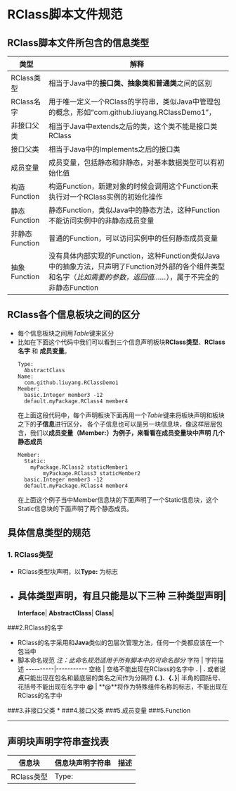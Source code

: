 # RClass脚本文件规范

## RClass脚本文件所包含的信息类型
类型  |   解释
-----------------|--------
RClass类型    | 相当于Java中的**接口类、抽象类和普通类**之间的区别
RClass名字     | 用于唯一定义一个RClass的字符串，类似Java中管理包的概念，形如“com.github.liuyang.RClassDemo1”，
非接口父类       |  相当于Java中extends之后的类，这个类不能是接口类RClass
接口父类          | 相当于Java中的Implements之后的接口类
成员变量        | 成员变量，包括静态和非静态，对基本数据类型可以有初始化值
构造Function      | 构造Function，新建对象的时候会调用这个Function来执行对一个RClass实例的初始化操作
静态Function      | 静态Function，类似Java中的静态方法，这种Function不能访问实例中的非静态成员变量
非静态Function    | 普通的Function，可以访问实例中的任何静态成员变量
抽象Function      | 没有具体内部实现的Function，这种Function类似Java中的抽象方法，只声明了Function对外部的各个组件类型和名字（*比如需要的参数，返回值……*），属于不完全的非静态Function



## RClass各个信息板块之间的区分
* 每个信息板块之间用*Table*键来区分
* 比如在下面这个代码中我们可以看到三个信息声明板块**RClass类型**、**RClass名字** 和 **成员变量**。
  ```
  Type:
    AbstractClass
  Name:
    com.github.liuyang.RClassDemo1
  Member:
    basic.Integer member3 -12
    default.myPackage.RClass4 member4
  ```
  在上面这段代码中，每个声明板块下面再用一个*Table*键来将板块声明和板块之下的**子信息**进行区分，
  各个子信息也可以是另一块信息块，像这样层层包含，我们以**成员变量（Member:）**为例子，来看看在成员变量块中声明
  几个**静态成员**
  ```
  Member:
    Static:
      myPackage.RClass2 staticMember1
		  myPackage.RClass3 staticMember2
    basic.Integer member3 -12
    default.myPackage.RClass4 member4
  ```
  在上面这个例子当中Member信息块的下面声明了一个Static信息块，这个Static信息块的下面声明了两个静态成员。




## 具体信息类型的规范


### 1. RClass类型
* RClass类型块声明，以**Type:** 为标志
* 具体类型声明，有且只能是以下三种
    三种类型声明|
    -----------
    **Interface**|
    **AbstractClass**|
    **Class**|


###2.RClass的名字
  * RClass的名字采用和**Java**类似的包层次管理方法，任何一个类都应该在一个包当中
  * 脚本命名规范 *注：此命名规范适用于所有脚本中的可命名部分*
      字符      |   字符描述
      ----------|-----------
      空格      |   空格不能出现在RClass的名字中
      **.**     |   **.** 或者说**点**只能出现在包名和最底层的类名之间作为分隔符
      **(**、**)**、**{**、**}**|  半角的圆括号、花括号不能出现在名字中
      **@**     | **@**将作为特殊组件名称的标志，不能出现在RClass的名字中




###3.非接口父类
  *
###4.接口父类
###5.成员变量
###5.Function


-------------------
## 声明块声明字符串查找表
信息块       |   信息块声明字符串     |    描述
------------|-----------------------|-------------
RClass类型   |Type:                  |
